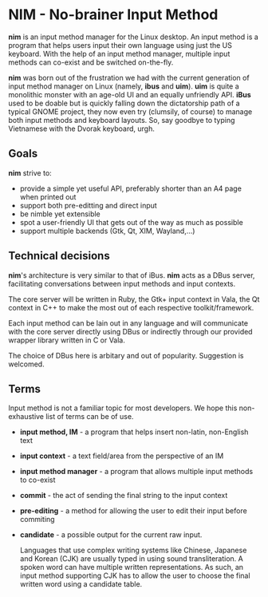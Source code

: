 NIM - No-brainer Input Method
=============================

**nim** is an input method manager for the Linux desktop. An input method is
a program that helps users input their own language using just the US keyboard.
With the help of an input method manager, multiple input methods can co-exist
and be switched on-the-fly.

**nim** was born out of the frustration we had with the current generation of
input method manager on Linux (namely, **ibus** and **uim**). **uim** is quite a
monolithic monster with an age-old UI and an equally unfriendly API. **iBus** used
to be doable but is quickly falling down the dictatorship path of a typical GNOME
project, they now even try (clumsily, of course) to manage both input methods
and keyboard layouts. So, say goodbye to typing Vietnamese with the Dvorak keyboard,
urgh.

## Goals

**nim** strive to:

- provide a simple yet useful API, preferably shorter than an A4 page when printed out
- support both pre-editting and direct input
- be nimble yet extensible
- spot a user-friendly UI that gets out of the way as much as possible
- support multiple backends (Gtk, Qt, XIM, Wayland,...)

## Technical decisions

**nim**'s architecture is very similar to that of iBus. **nim** acts as a
DBus server, facilitating conversations between input methods and input contexts.

The core server will be written in Ruby, the Gtk+ input context in Vala, the Qt
context in C++ to make the most out of each respective toolkit/framework.

Each input method can be lain out in any language and will communicate with the
core server directly using DBus or indirectly through our provided wrapper library
written in C or Vala.

The choice of DBus here is arbitary and out of popularity. Suggestion is
welcomed.

## Terms

Input method is not a familiar topic for most developers. We hope this non-exhaustive
list of terms can be of use.

- **input method, IM** - a program that helps insert non-latin, non-English text
- **input context** - a text field/area from the perspective of an IM
- **input method manager** - a program that allows multiple input methods to
    co-exist
- **commit** - the act of sending the final string to the input context
- **pre-editing** - a method for allowing the user to edit their input before commiting
- **candidate** - a possible output for the current raw input.

    Languages that use complex writing systems like Chinese, Japanese and Korean (CJK)
    are usually typed in using sound transliteration. A spoken word can have multiple written
    representations. As such, an input method supporting CJK has to allow the user
    to choose the final written word using a candidate table.
